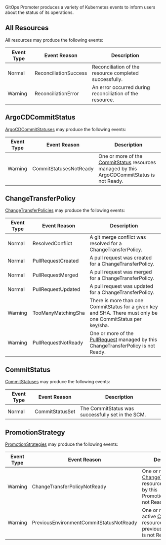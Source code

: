 GitOps Promoter produces a variety of Kubernetes events to inform users about the status of its operations.

## All Resources

All resources may produce the following events:

| Event Type | Event Reason          | Description                                              |
|------------|-----------------------|----------------------------------------------------------|
| Normal     | ReconciliationSuccess | Reconciliation of the resource completed successfully.   |
| Warning    | ReconciliationError   | An error occurred during reconciliation of the resource. |

## ArgoCDCommitStatus

[ArgoCDCommitStatuses](../crd-specs.md#argocdcommitstatus) may produce the following events:

| Event Type | Event Reason           | Description                                                                                                                |
|------------|------------------------|----------------------------------------------------------------------------------------------------------------------------|
| Warning    | CommitStatusesNotReady | One or more of the [CommitStatus](../crd-specs.md#commitstatus) resources managed by this ArgoCDCommitStatus is not Ready. |


## ChangeTransferPolicy

[ChangeTransferPolicies](../crd-specs.md#changetransferpolicy) may produce the following events:

| Event Type | Event Reason        | Description                                                                                                      |
|------------|---------------------|------------------------------------------------------------------------------------------------------------------|
| Normal     | ResolvedConflict    | A git merge conflict was resolved for a ChangeTransferPolicy.                                                    |
| Normal     | PullRequestCreated  | A pull request was created for a ChangeTransferPolicy.                                                           |
| Normal     | PullRequestMerged   | A pull request was merged for a ChangeTransferPolicy.                                                            |
| Normal     | PullRequestUpdated  | A pull request was updated for a ChangeTransferPolicy.                                                           |
| Warning    | TooManyMatchingSha  | There is more than one CommitStatus for a given key and SHA. There must only be one CommitStatus per key/sha.    |
| Warning    | PullRequestNotReady | One or more of the [PullRequest](../crd-specs.md#pullrequest) managed by this ChangeTransferPolicy is not Ready. |

## CommitStatus

[CommitStatuses](../crd-specs.md#commitstatus) may produce the following events:

| Event Type | Event Reason    | Description                                       |
|------------|-----------------|---------------------------------------------------|
| Normal     | CommitStatusSet | The CommitStatus was successfully set in the SCM. |

## PromotionStrategy

[PromotionStrategies](../crd-specs.md#promotionstrategy) may produce the following events:

| Event Type | Event Reason                            | Description                                                                                                                               |
|------------|-----------------------------------------|-------------------------------------------------------------------------------------------------------------------------------------------|
| Warning    | ChangeTransferPolicyNotReady            | One or more of the [ChangeTransferPolicy](../crd-specs.md#changetransferpolicy) resources managed by this PromotionStrategy is not Ready. |
| Warning    | PreviousEnvironmentCommitStatusNotReady | One or more of the active [CommitStatus](../crd-specs.md#commitstatus) resources for the previous environment is not Ready.               |
